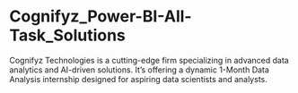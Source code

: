 # Cognifyz_Power-BI-All-Task_Solutions
Cognifyz Technologies is a cutting-edge firm specializing in advanced data analytics and AI-driven solutions. It’s offering a dynamic 1-Month  Data Analysis internship designed for aspiring data scientists and analysts.
